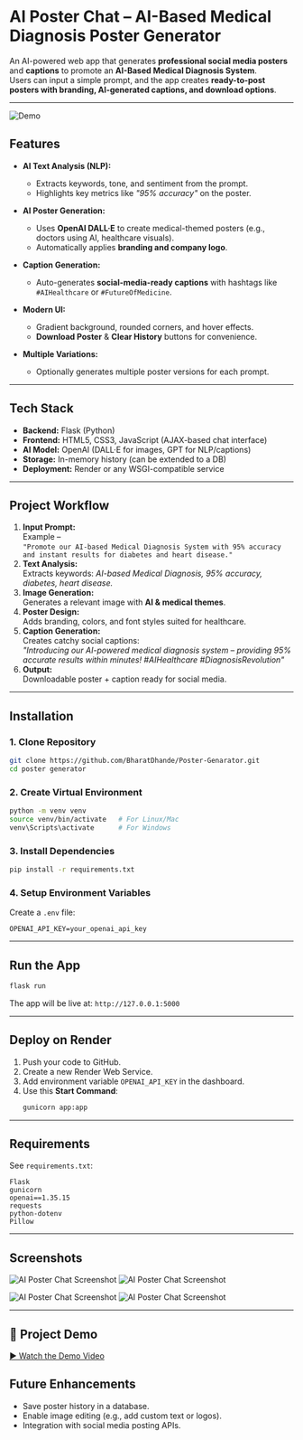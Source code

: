 
# **AI Poster Chat – AI-Based Medical Diagnosis Poster Generator**

An AI-powered web app that generates **professional social media posters** and **captions** to promote an **AI-Based Medical Diagnosis System**.  
Users can input a simple prompt, and the app creates **ready-to-post posters with branding, AI-generated captions, and download options**.

---

![Demo](./demo-gif.gif)


## **Features**
- **AI Text Analysis (NLP):**
  - Extracts keywords, tone, and sentiment from the prompt.
  - Highlights key metrics like *"95% accuracy"* on the poster.
  
- **AI Poster Generation:**
  - Uses **OpenAI DALL·E** to create medical-themed posters (e.g., doctors using AI, healthcare visuals).
  - Automatically applies **branding and company logo**.

- **Caption Generation:**
  - Auto-generates **social-media-ready captions** with hashtags like `#AIHealthcare` or `#FutureOfMedicine`.

- **Modern UI:**
  - Gradient background, rounded corners, and hover effects.
  - **Download Poster** & **Clear History** buttons for convenience.

- **Multiple Variations:**
  - Optionally generates multiple poster versions for each prompt.

---

## **Tech Stack**
- **Backend:** Flask (Python)
- **Frontend:** HTML5, CSS3, JavaScript (AJAX-based chat interface)
- **AI Model:** OpenAI (DALL·E for images, GPT for NLP/captions)
- **Storage:** In-memory history (can be extended to a DB)
- **Deployment:** Render or any WSGI-compatible service

---

## **Project Workflow**
1. **Input Prompt:**  
   Example –  
   `"Promote our AI-based Medical Diagnosis System with 95% accuracy and instant results for diabetes and heart disease."`
2. **Text Analysis:**  
   Extracts keywords: *AI-based Medical Diagnosis, 95% accuracy, diabetes, heart disease.*
3. **Image Generation:**  
   Generates a relevant image with **AI & medical themes**.
4. **Poster Design:**  
   Adds branding, colors, and font styles suited for healthcare.
5. **Caption Generation:**  
   Creates catchy social captions:  
   *"Introducing our AI-powered medical diagnosis system – providing 95% accurate results within minutes! #AIHealthcare #DiagnosisRevolution"*
6. **Output:**  
   Downloadable poster + caption ready for social media.

---

## **Installation**

### **1. Clone Repository**
```bash
git clone https://github.com/BharatDhande/Poster-Genarator.git
cd poster generator
```

### **2. Create Virtual Environment**
```bash
python -m venv venv
source venv/bin/activate   # For Linux/Mac
venv\Scripts\activate      # For Windows
```

### **3. Install Dependencies**
```bash
pip install -r requirements.txt
```

### **4. Setup Environment Variables**
Create a `.env` file:
```
OPENAI_API_KEY=your_openai_api_key
```

---

## **Run the App**
```bash
flask run
```
The app will be live at: `http://127.0.0.1:5000`

---

## **Deploy on Render**
1. Push your code to GitHub.
2. Create a new Render Web Service.
3. Add environment variable `OPENAI_API_KEY` in the dashboard.
4. Use this **Start Command**:
   ```bash
   gunicorn app:app
   ```

---

## **Requirements**
See `requirements.txt`:
```
Flask
gunicorn
openai==1.35.15
requests
python-dotenv
Pillow
```

---

## **Screenshots**
![AI Poster Chat Screenshot](static/ss1.png)
![AI Poster Chat Screenshot](static/ss4.png)

![AI Poster Chat Screenshot](static/ss2.png)
![AI Poster Chat Screenshot](static/ss3.png)


---

## 🎥 Project Demo
[▶ Watch the Demo Video](demo.mp4)




## **Future Enhancements**
- Save poster history in a database.
- Enable image editing (e.g., add custom text or logos).
- Integration with social media posting APIs.
